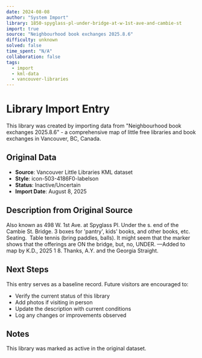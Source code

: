 ```yaml
---
date: 2024-08-08
author: "System Import"
library: 1850-spyglass-pl-under-bridge-at-w-1st-ave-and-cambie-st
import: true
source: "Neighbourhood book exchanges 2025.8.6"
difficulty: unknown
solved: false
time_spent: "N/A"
collaboration: false
tags:
  - import
  - kml-data
  - vancouver-libraries
---
```


# Library Import Entry

This library was created by importing data from "Neighbourhood book exchanges 2025.8.6" - a comprehensive map of little free libraries and book exchanges in Vancouver, BC, Canada.

## Original Data

- **Source**: Vancouver Little Libraries KML dataset
- **Style**: icon-503-4186F0-labelson
- **Status**: Inactive/Uncertain
- **Import Date**: August 8, 2025

## Description from Original Source

Also known as 498 W. 1st Ave. at Spyglass Pl.
Under the s. end of the Cambie St. Bridge.
3 boxes for 'pantry', kids' books, and other books, etc.  Seating.  Table tennis (bring paddles, balls).
It might seem that the marker shows that the offerings are ON the bridge, but, no, UNDER.
—Added to map by K.D., 2025 1 8. 
Thanks, A.Y. and the Georgia Straight.



## Next Steps

This entry serves as a baseline record. Future visitors are encouraged to:
- Verify the current status of this library
- Add photos if visiting in person
- Update the description with current conditions
- Log any changes or improvements observed

## Notes

This library was marked as active in the original dataset.
